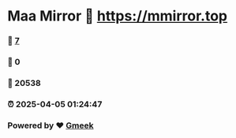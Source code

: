 # Maa Mirror :link: https://mmirror.top 
### :page_facing_up: [7](https://mmirror.top/tag.html) 
### :speech_balloon: 0 
### :hibiscus: 20538 
### :alarm_clock: 2025-04-05 01:24:47 
### Powered by :heart: [Gmeek](https://github.com/Meekdai/Gmeek)
